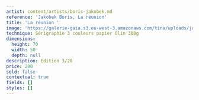 ```yaml
---
artist: content/artists/boris-jakobek.md
reference: 'Jakobek Boris, La réunion'
title: 'La réunion '
image: 'https://galerie-gaia.s3.eu-west-3.amazonaws.com/tina/uploads/jakobek-boris/la-reunion-320.jpg'
technique: Sérigraphie 3 couleurs papier Olin 300g
dimensions:
  height: 70
  width: 50
  depth: null
description: Edition 3/20
price: 200
sold: false
contextual: true
fields: []
styles: []
---
```


